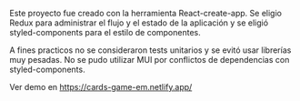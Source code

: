Este proyecto fue creado con la herramienta React-create-app.
Se eligio Redux para administrar el flujo y el estado de la aplicación y se eligió styled-components para el estilo de componentes.

A fines practicos no se consideraron tests unitarios y se evitó
 usar librerías muy pesadas. No se pudo utilizar MUI por conflictos de dependencias con styled-components.
 
Ver demo en https://cards-game-em.netlify.app/
